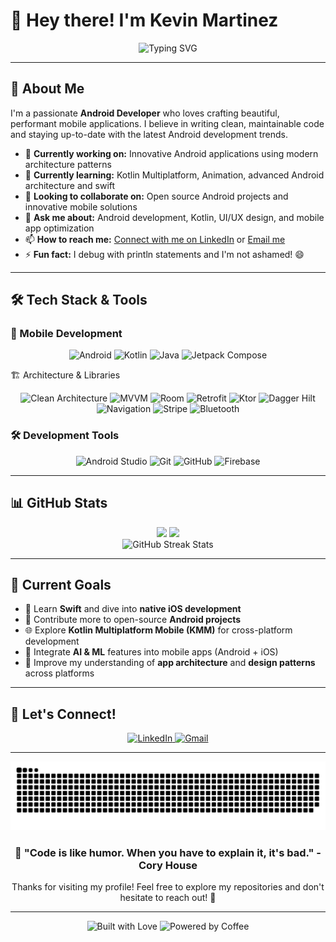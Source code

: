 # 👋 Hey there! I'm Kevin Martinez

<div align="center">
  <img src="https://readme-typing-svg.herokuapp.com?font=Fira+Code&pause=1000&color=2196F3&center=true&vCenter=true&width=435&lines=Android+Developer+%F0%9F%93%B1;Kotlin+%26+Java+Enthusiast;Building+Mobile+Experiences;Always+Learning+%F0%9F%9A%80" alt="Typing SVG" />
</div>

---

## 🚀 About Me

I'm a passionate **Android Developer** who loves crafting beautiful, performant mobile applications. I believe in writing clean, maintainable code and staying up-to-date with the latest Android development trends.

- 🔭 **Currently working on:** Innovative Android applications using modern architecture patterns
- 🌱 **Currently learning:** Kotlin Multiplatform, Animation, advanced Android architecture and swift
- 👯 **Looking to collaborate on:** Open source Android projects and innovative mobile solutions
- 💬 **Ask me about:** Android development, Kotlin, UI/UX design, and mobile app optimization
- 📫 **How to reach me:** [Connect with me on LinkedIn](https://www.linkedin.com/in/kevinmrtinez) or [Email me](mailto:ceronk003@gmail.com)
- ⚡ **Fun fact:** I debug with println statements and I'm not ashamed! 😄

---

## 🛠️ Tech Stack & Tools

### 📱 Mobile Development
<p align="center">
  <img src="https://img.shields.io/badge/Android-3DDC84?style=for-the-badge&logo=android&logoColor=white" alt="Android"/>
  <img src="https://img.shields.io/badge/Kotlin-0095D5?style=for-the-badge&logo=kotlin&logoColor=white" alt="Kotlin"/>
  <img src="https://img.shields.io/badge/Java-ED8B00?style=for-the-badge&logo=openjdk&logoColor=white" alt="Java"/>
  <img src="https://img.shields.io/badge/Jetpack%20Compose-4285F4?style=for-the-badge&logo=jetpackcompose&logoColor=white" alt="Jetpack Compose"/>
</p>

🏗️ Architecture & Libraries
<p align="center">
  <img src="https://img.shields.io/badge/Clean%20Architecture-9C27B0?style=for-the-badge" alt="Clean Architecture"/>
  <img src="https://img.shields.io/badge/MVVM-FF6B6B?style=for-the-badge" alt="MVVM"/>
  <img src="https://img.shields.io/badge/Room-4CAF50?style=for-the-badge" alt="Room"/>
  <img src="https://img.shields.io/badge/Retrofit-48B983?style=for-the-badge" alt="Retrofit"/>
  <img src="https://img.shields.io/badge/Ktor-087CFA?style=for-the-badge" alt="Ktor"/>
  <img src="https://img.shields.io/badge/Dagger%20Hilt-FF6B35?style=for-the-badge" alt="Dagger Hilt"/>
  <img src="https://img.shields.io/badge/Navigation-2196F3?style=for-the-badge" alt="Navigation"/>
  <img src="https://img.shields.io/badge/Stripe-635BFF?style=for-the-badge&logo=stripe&logoColor=white" alt="Stripe"/>
  <img src="https://img.shields.io/badge/Bluetooth-0082FC?style=for-the-badge&logo=bluetooth&logoColor=white" alt="Bluetooth"/>
</p>

### 🛠️ Development Tools
<p align="center">
  <img src="https://img.shields.io/badge/Android%20Studio-3DDC84?style=for-the-badge&logo=androidstudio&logoColor=white" alt="Android Studio"/>
  <img src="https://img.shields.io/badge/Git-F05032?style=for-the-badge&logo=git&logoColor=white" alt="Git"/>
  <img src="https://img.shields.io/badge/GitHub-100000?style=for-the-badge&logo=github&logoColor=white" alt="GitHub"/>
  <img src="https://img.shields.io/badge/Firebase-FFCA28?style=for-the-badge&logo=firebase&logoColor=black" alt="Firebase"/>
</p>

---

## 📊 GitHub Stats

<div align="center">
  <img height="180em" src="https://github-readme-stats.vercel.app/api?username=KevinMartinezC&show_icons=true&theme=tokyonight&include_all_commits=true&count_private=true"/>
  <img height="180em" src="https://github-readme-stats.vercel.app/api/top-langs/?username=KevinMartinezC&layout=compact&langs_count=7&theme=tokyonight"/>
</div>

<div align="center">
  <img src="https://github-readme-streak-stats.herokuapp.com/?user=KevinMartinezC&theme=tokyonight" alt="GitHub Streak Stats"/>
</div>

---


## 🎯 Current Goals

- 📱 Learn **Swift** and dive into **native iOS development**
- 🔧 Contribute more to open-source **Android projects**
- 🌐 Explore **Kotlin Multiplatform Mobile (KMM)** for cross-platform development
- 🤖 Integrate **AI & ML** features into mobile apps (Android + iOS)
- 🧠 Improve my understanding of **app architecture** and **design patterns** across platforms

---

## 🤝 Let's Connect!

<div align="center">
  <a href="https://www.linkedin.com/in/kevinmrtinez">
    <img src="https://img.shields.io/badge/LinkedIn-0077B5?style=for-the-badge&logo=linkedin&logoColor=white" alt="LinkedIn"/>
  </a>
  <a href="mailto:ceronk003@gmail.comcom">
    <img src="https://img.shields.io/badge/Gmail-D14836?style=for-the-badge&logo=gmail&logoColor=white" alt="Gmail"/>
  </a>
  
---

<div align="center">
  <img src="https://raw.githubusercontent.com/platane/snk/output/github-contribution-grid-snake-dark.svg" alt="Snake animation" />
</div>

<div align="center">
  <h3>💫 "Code is like humor. When you have to explain it, it's bad." - Cory House</h3>
  <p>Thanks for visiting my profile! Feel free to explore my repositories and don't hesitate to reach out! 🚀</p>
</div>

---

<div align="center">
  <img src="https://forthebadge.com/images/badges/built-with-love.svg" alt="Built with Love"/>
  <img src="https://forthebadge.com/images/badges/powered-by-coffee.svg" alt="Powered by Coffee"/>
</div>
